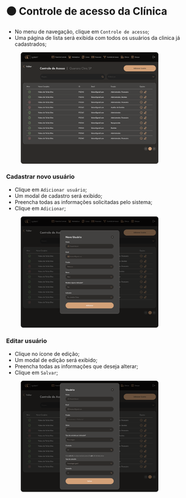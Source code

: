 # 🟠 Controle de acesso da Clínica

* No menu de navegação, clique em `Controle de acesso`;
* Uma página de lista será exibida com todos os usuários da clinica já cadastrados;

<figure><img src="../.gitbook/assets/Controle de Acesso - Guerreiro Clinic SP.png" alt="" width="375"><figcaption></figcaption></figure>

### Cadastrar novo usuário

* Clique em `Adicionar usuário`;
* Um modal de cadastro será exibido;
* Preencha todas as informações solicitadas pelo sistema;
* Clique em `Adicionar`;

<figure><img src="../.gitbook/assets/Controle de Acesso - Guerreiro Clinic SP - Novo User.png" alt="" width="375"><figcaption></figcaption></figure>

### Editar usuário

* Clique no ícone de edição;
* Um modal de edição será exibido;
* Preencha todas as informações que deseja alterar;
* Clique em `Salvar`;

<figure><img src="../.gitbook/assets/Controle de Acesso - Guerreiro Clinic SP - Confirmar User.png" alt="" width="375"><figcaption></figcaption></figure>


